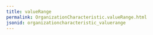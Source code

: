 ```yaml
---
title: valueRange
permalink: OrganizationCharacteristic.valueRange.html
jsonid: organizationcharacteristic_valuerange
---
```

